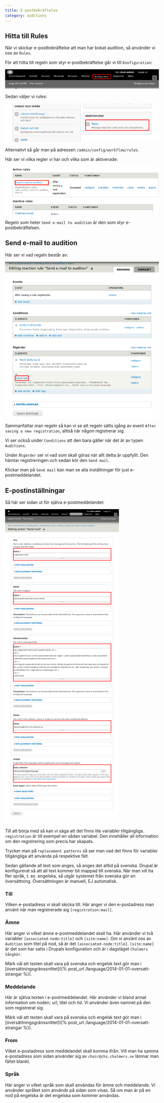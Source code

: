 ```yaml
---
title: E-postbekräftelse
category: auditions
---
```


## Hitta till Rules

När vi skickar e-postbekräftelse att man har bokat audition, så använder vi oss av `Rules`.

För att hitta till regeln som styr e-postbekräftelse går vi till `Konfiguration`:

[![Välj Konfiguration](/images/configuration.png)](/images/configuration.png)

Sedan väljer vi rules:

[![Välj Rules](/images/rules.png)](/images/rules.png)

Alternativt så går man på adressen `/admin/config/workflow/rules`.

Här ser vi vilka regler vi har och vilka som är aktiverade:

[![Välj regeln 'Send e-mail to audition'](/images/rules_email.png)](/images/rules_email.png)

Regeln som heter `Send e-mail to audition` är den som styr e-postbekräftelsen.

## Send e-mail to audition

Här ser vi vad regeln består av:

[![Sammanfattning av regeln](/images/rules_email_summary.png)](/images/rules_email_summary.png)

Sammanfattar man regeln så kan vi se att regeln sätts igång av event `After saving a new registration`, alltså när någon registrerar sig.

Vi ser också under `Conditions` att den bara gäller när det är av typen `Auditions`.

Under `Åtgärder` ser vi vad som skall göras när allt detta är uppfyllt. Den hämtar registreringen och sedan kör den `Send mail`.

Klickar man på `Send mail` kan man se alla inställningar för just e-postmeddelandet.

## E-postinställningar

Så här ser sidan ut för själva e-postmeddelandet:

[![Inställningar skicka e-post](/images/rules_email_settings.png)](/images/rules_email_settings.png)

Till att börja med så kan vi säga att det finns lite variabler tillgängliga. `registration` är till exempel en sådan variabel. Den innehåller all information om den registrering som precis har skapats.

Trycker man på `replacement patterns` så ser man vad det finns för variabler tillgängliga att använda på respektive fält.

Sedan gällande all text som anges, så anges det alltid på svenska. Drupal är konfigurerat så att all text kommer bli mappad till svenska. När man vill ha fler språk, t. ex. engelska, så utgår systemet från svenska gör en översättning. Översättningen är manuell, EJ automatisk.

### Till

Vilken e-postadress vi skall skicka till. Här anger vi den e-postadress man använt när man registrerade sig `[registration:mail]`.

### Ämne

Här anger vi vilket ämne e-postmeddelandet skall ha. Här använder vi två variabler `[associated-node:title]` och `[site:name]`. Om vi använt oss av `Audition` som titel på nod, så är det `[associated-node:title]`. `[site:name]` är det som har satts i Drupals konfiguration och är i dagsläget `Chalmers Sångkör`.

Märk väl att texten skall vara på svenska och engelsk text gör man i [översättningsgränssnittet]({% post_url /language/2014-01-01-oversatt-strangar %}).

### Meddelande

Här är själva texten i e-postmeddelandet. Här använder vi bland annat information om noden; url, titel och tid. Vi använder även namnet på den som registrerat sig.

Märk väl att texten skall vara på svenska och engelsk text gör man i [översättningsgränssnittet]({% post_url /language/2014-01-01-oversatt-strangar %}).

### From

Vilket e-postadress som meddelandet skall komma ifrån. Vill man ha samma e-postadress som sidan använder sig av `choir@chs.chalmers.se` lämnar man fältet blankt.

### Språk

Här anger vi vilket språk som skall användas för ämne och meddelande. Vi använder språket som används på sidan som visas. Så om man är på en nod på engelska är det engelska som kommer användas.
